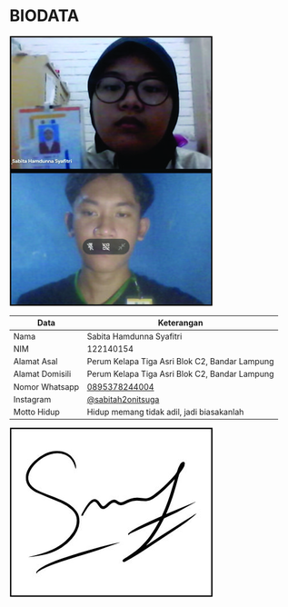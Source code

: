# BIODATA

![Foto](154_foto.jpg)

| Data            | Keterangan |
| --------------- | ------------- |
| Nama            | Sabita Hamdunna Syafitri |
| NIM             | 122140154 |
| Alamat Asal     | Perum Kelapa Tiga Asri Blok C2, Bandar Lampung |
| Alamat Domisili | Perum Kelapa Tiga Asri Blok C2, Bandar Lampung |
| Nomor Whatsapp  | [0895378244004](https://wa.me/+62895378244004) |
| Instagram       | [@sabitah2onitsuga](https://instagram.com/sabitah2onitsuga) |
| Motto Hidup     | Hidup memang tidak adil, jadi biasakanlah |

![TTD](154_ttd.jpg)
